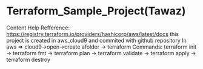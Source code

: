 # Terraform_Sample_Project(Tawaz)
Content Help Refference: 
https://registry.terraform.io/providers/hashicorp/aws/latest/docs
this project is created in aws_cloud9 and commited with github repository
In aws => cloud9->open->create afolder ->
terraform Commands: terraform init -> terraform fmt -> terraform plan -> terraform validate -> terraform apply -> terraform destroy
